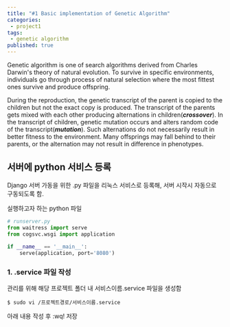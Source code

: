 ```yaml
---
title: "#1 Basic implementation of Genetic Algorithm"
categories:
 - project1
tags:
 - genetic algorithm
published: true
---
```


Genetic algorithm is one of search algorithms derived from Charles Darwin's theory of natural evolution. To survive in specific environments, individuals go through process of natural selection where the most fittest ones survive and produce offspring.

During the reproduction, the genetic transcript of the parent is copied to the children but not the exact copy is produced. The transcript of the parents gets mixed with each other producing alternations in children(***crossover***). In the transcript of children, genetic mutation occurs and alters random code of the transcript(***mutation***). Such alternations do not necessarily result in better fitness to the environment. Many offsprings may fall behind to their parents, or the alternation may not result in difference in phenotypes. 


## 서버에 python 서비스 등록
Django 서버 가동을 위한 .py 파일을 리눅스 서비스로 등록해, 서버 시작시 자동으로 구동되도록 함.

실행하고자 하는 python 파일
```python
# runserver.py
from waitress import serve  
from cogsvc.wsgi import application  
  
if __name__ == '__main__':  
    serve(application, port='8080')
```
### 1. .service 파일 작성
관리를 위해 해당 프로젝트 폴더 내 서비스이름.service 파일을 생성함
```
$ sudo vi /프로젝트경로/서비스이름.service
``` 

아래 내용 작성 후 :wq! 저장

<!--stackedit_data:
eyJoaXN0b3J5IjpbLTcyNDI2NzA3LDE0NDM0NTk4ODVdfQ==
-->
